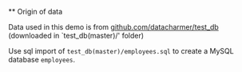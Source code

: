 ** Origin of data

Data used in this demo is from
[github.com/datacharmer/test_db](https://github.com/datacharmer/test_db) 
(downloaded in `test_db(master)/' folder)

Use sql import of `test_db(master)/employees.sql` to create a MySQL database
`employees`.
